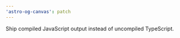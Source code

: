 ```yaml
---
'astro-og-canvas': patch
---
```


Ship compiled JavaScript output instead of uncompiled TypeScript.
